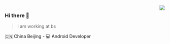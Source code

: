<img align="right" src="https://github-readme-stats.vercel.app/api?username=pengMaster&show_icons=true&icon_color=805AD5&text_color=718096&bg_color=ffffff&hide_title=true" />

### Hi there 👋

<!--
**pengMaster/pengMaster** is a ✨ _special_ ✨ repository because its `README.md` (this file) appears on your GitHub profile.

Here are some ideas to get you started:

- 🔭 I’m currently working on ...
- 🌱 I’m currently learning ...
- 👯 I’m looking to collaborate on ...
- 🤔 I’m looking for help with ...
- 💬 Ask me about ...
- 📫 How to reach me: ...
- 😄 Pronouns: ...
- ⚡ Fun fact: ...
-->


> I am working at bs

🇨🇳 China Beijing - 💻 Android Developer

